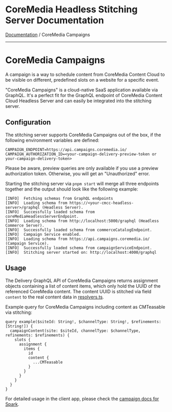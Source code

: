 # CoreMedia Headless Stitching Server Documentation

[Documentation](../../README.md) / CoreMedia Campaigns

---

# CoreMedia Campaigns

A campaign is a way to schedule content from CoreMedia Content Cloud to be 
visible on different, predefined slots on a website for a specific event.

"CoreMedia Campaigns" is a cloud-native SaaS application available via GraphQL. 
It's a perfect fit for the GraphQL endpoint of CoreMedia Content Cloud Headless 
Server and can easily be integrated into the stitching server.

## Configuration

The stitching server supports CoreMedia Campaigns out of the box, if the 
following environment variables are defined:

```
CAMPAIGN_ENDPOINT=https://api.campaigns.coremedia.io/
CAMPAIGN_AUTHORIZATION_ID=<your-campaign-delivery-preview-token or your-campaign-delivery-token>
```

Please be aware, preview queries are only available if you use a
preview authorization token. Otherwise, you will get an "Unauthorized" error.

Starting the stitching server via `pnpm start` will merge all three endpoints 
together and the output should look like the following example:

```
[INFO]  Fetching schemas from GraphQL endpoints
[INFO]  Loading schema from https://<your-cmcc-headless-server>/graphql (Headless Server).
[INFO]  Successfully loaded schema from coreMediaHeadlessServerEndpoint.
[INFO]  Loading schema from http://localhost:5000/graphql (Headless Commerce Server).
[INFO]  Successfully loaded schema from commerceCatalogEndpoint.
[INFO]  Campaign Service enabled.
[INFO]  Loading schema from https://api.campaigns.coremedia.io/ (Campaign Service).
[INFO]  Successfully loaded schema from campaignServiceEndpoint.
[INFO]  Stitching server started on: http://localhost:4000/graphql
```

## Usage

The Delivery GraphQL API of CoreMedia Campaigns returns assignment objects 
containing a list of content items, which only hold the UUID of the referenced 
CoreMedia content. The content UUID is stitched via field `content` to the 
real content data in [resolvers.ts](../../../servers/stitching/src/resolvers.ts).

Example query for CoreMedia Campaigns including content as CMTeasable via stitching:
```
query example($siteId: String!, $channelType: String!, $refinements: [String!]) {
  campaignContent(site: $siteId, channelType: $channelType, refinements: $refinements) {
    slots {
      assignment {
        items {
          id
          content {
            ...CMTeasable
          }
        }
      }
    }
  }
}
```

For detailed usage in the client app, please check the [campaign docs for Spark](../../apps/concepts/campaigns.md).
